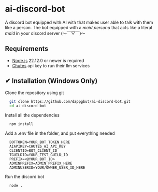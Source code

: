 # ai-discord-bot
A discord bot equipped with AI with that makes user able to talk with them like a person. The bot equipped with a *maid persona* that acts like a literal *maid* in your discord server (～￣▽￣)～

## Requirements

- [Node.js](https://nodejs.org/en) 22.12.0 or newer is required
- [Chutes](https://chutes.ai/) api key to run their llm services
## ✔ Installation (Windows Only)

Clone the repository using git

```bash
  git clone https://github.com/dappgbut/ai-discord-bot.git
  cd ai-discord-bot
```

Install all the dependencies

```bash
  npm install
```

Add a .env file in the folder, and put everything needed

```env
  BOTTOKEN=YOUR_BOT_TOKEN_HERE
  AIAPIKEY=CHUTES_AI_API_KEY
  CLIENTID=BOT_CLIENT_ID
  TGUILDID=YOUR_TEST_GUILD_ID
  PREFIX=<@YOUR_BOT_ID>
  ADMINPREFIX=ADMIN_PREFIX_HERE
  ADMINUSERID=YOUR/OWNER_USER_ID_HERE
```

Run the discord bot

```bash
  node .
```
    